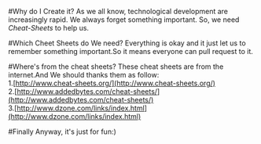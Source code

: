 #Why do I Create it?
As we all know, technological development are increasingly rapid. We always forget something important. So, 
we need *Cheat-Sheets* to help us.

#Which Cheet Sheets do We need?
Everything is okay and it just let us to remember something important.So it means everyone can pull request to it.

#Where's from the cheat sheets?
These cheat sheets are from the internet.And We should thanks them as follow:        
1.[http://www.cheat-sheets.org/](http://www.cheat-sheets.org/)     
2.[http://www.addedbytes.com/cheat-sheets/](http://www.addedbytes.com/cheat-sheets/)    
3.[http://www.dzone.com/links/index.html](http://www.dzone.com/links/index.html)    

#Finally
Anyway, it's just for fun:)
